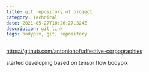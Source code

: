```yaml
---
title: git repository of project
category: Technical
date: 2021-05-27T10:26:27.324Z
description: git link
tags: bodypix, git, repository
---
```

https://github.com/antoniohof/affective-corpographies



started developing based on tensor flow bodypix
